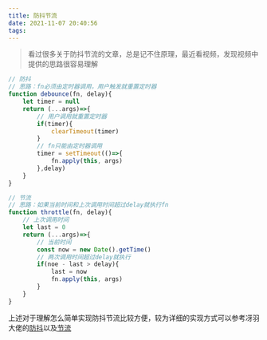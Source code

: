 ```yaml
---
title: 防抖节流
date: 2021-11-07 20:40:56
tags:
---
```

> 看过很多关于防抖节流的文章，总是记不住原理，最近看视频，发现视频中提供的思路很容易理解

``` javascript
// 防抖
// 思路：fn必须由定时器调用，用户触发就重置定时器
function debounce(fn, delay){
    let timer = null
    return (...args)=>{
        // 用户调用就重置定时器
        if(timer){
            clearTimeout(timer)
        }
        // fn只能由定时器调用
        timer = setTimeout(()=>{
            fn.apply(this, args)
        },delay)
    }
}
```
``` javascript
// 节流
// 思路：如果当前时间和上次调用时间超过delay就执行fn
function throttle(fn, delay){
    // 上次调用时间
    let last = 0
    return (...args)=>{
        // 当前时间
        const now = new Date().getTime()
        // 两次调用时间超过delay就执行
        if(noe - last > delay){
            last = now 
            fn.apply(this, args)
        }
    }
}
```

上述对于理解怎么简单实现防抖节流比较方便，较为详细的实现方式可以参考冴羽大佬的[防抖](https://github.com/mqyqingfeng/Blog/issues/22)以及[节流](https://github.com/mqyqingfeng/Blog/issues/26)